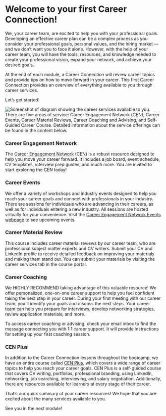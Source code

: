 # Welcome to your first Career Connection!

We, your career team, are excited to help you with your professional goals. Developing an effective career plan can be a complex process as you consider your professional goals, personal values, and the hiring market &mdash; and we don’t want you to face it alone. However, with the help of your career team, you will have the tools, resources, and knowledge needed to create your professional vision, expand your network, and achieve your desired goals.

At the end of each module, a Career Connection will review career topics and provide tips on how to move forward in your career. This first Career Connection provides an overview of everything available to you through career services.

Let’s get started!

![Screenshot of diagram showing the career services available to you. There are five areas of service: Career Engagement Network (CEN), Career Events, Career Material Reviews, Career Coaching and Advising, and Self-Guided Career Course. Detailed information about the service offerings can be found in the content below.](https://static.bc-edx.com/career-services/all-vertical-fycf/lesson-01/l1_fycf_image.png)

### Career Engagement Network

The [Career Engagement Network](https://careernetwork.2u.com/) (CEN) is a robust resource designed to help you move your career forward. It includes a job board, event schedule, CV templates, interview prep guides, and much more. You are invited to start exploring the CEN today!

### Career Events

We offer a variety of workshops and industry events designed to help you reach your career goals and connect with professionals in your industry. There are sessions for individuals who are advancing in their careers, as well as for individuals entering a new industry. All sessions are hosted virtually for your convenience. Visit the [Career Engagement Network Events webpage](https://careernetwork.2u.com/events/) to see upcoming events.

### Career Material Review

This course includes career material reviews by our career team, who are professional subject matter experts and CV writers. Submit your CV and LinkedIn profile to receive detailed feedback on improving your materials and making them stand out. You can submit your materials by visiting the career services tab in the course portal.

### Career Coaching

We HIGHLY RECOMMEND taking advantage of this valuable resource! We offer personalized, one-on-one career support to help you feel confident taking the next step in your career. During your first meeting with our career team, you’ll identify your goals and discuss the next steps. Your career team can help you prepare for interviews, develop networking strategies, review application materials, and more.

To access career coaching or advising, check your email inbox to find the message connecting you with 1:1 career support. It will provide instructions for setting up your first coaching session.

### CEN Plus

In addition to the Career Connection lessons throughout the bootcamp, we have an entire course called [CEN Plus](https://rise.articulate.com/share/yjD-ZcVvblNcNYCokY38pBUPng9TlATT#/), which covers a wide range of career topics to help you reach your career goals. CEN Plus is a self-guided course that covers CV writing, portfolios, professional branding, using LinkedIn, networking, job searching, interviewing, and salary negotiation. Additionally, there are resources available for learners at every stage of their career.

That’s our quick summary of your career resources! We hope that you are excited about the many services available to you.

See you in the next module!
